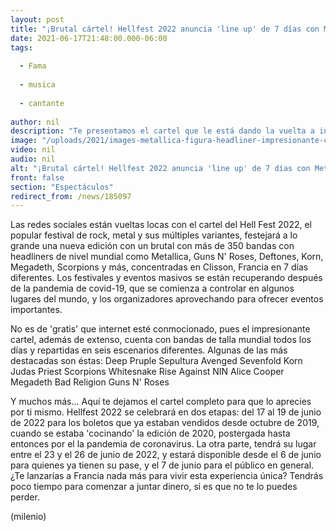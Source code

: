 ```yaml
---
layout: post
title: "¡Brutal cártel! Hellfest 2022 anuncia 'line up' de 7 días con Metallica, Guns N' Roses y más"
date: 2021-06-17T21:48:00.000-06:00
tags:
  
  - Fama
  
  - musica
  
  - cantante
  
author: nil
description: "Te presentamos el cartel que le está dando la vuelta a internet: Hellfest 2022, un festival masivo en Francia. "
image: "/uploads/2021/images-metallica-figura-headliner-impresionante-cartel.jpg"
video: nil
audio: nil
alt: "¡Brutal cártel! Hellfest 2022 anuncia 'line up' de 7 días con Metallica, Guns N' Roses y más"
front: false
section: "Espectáculos"
redirect_from: /news/185097
---
```


Las redes sociales están vueltas locas con el cartel del Hell Fest 2022, el popular festival de rock, metal y sus múltiples variantes,  festejará a lo grande una nueva edición con un brutal con más de 350 bandas con headliners de nivel mundial como Metallica, Guns N' Roses, Deftones, Korn, Megadeth, Scorpions y más, concentradas en Clisson, Francia en 7 días diferentes. 
Los festivales y eventos masivos se están recuperando después de la pandemia de covid-19, que se comienza a controlar en algunos lugares del mundo, y los organizadores aprovechando para ofrecer eventos importantes. 

No es de 'gratis' que internet esté conmocionado, pues el impresionante cartel, además de extenso, cuenta con bandas de talla mundial todos los días y repartidas en seis escenarios diferentes. Algunas de las más destacadas son éstas: 
Deep Pruple Sepultura Avenged Sevenfold Korn Judas Priest Scorpions Whitesnake Rise Against NIN Alice Cooper Megadeth Bad Religion Guns N' Roses 

Y muchos más... Aquí te dejamos el cartel completo para que lo aprecies por ti mismo. 
Hellfest 2022 se celebrará en dos etapas: del 17 al 19 de junio de 2022 para los boletos que ya estaban vendidos desde octubre de 2019, cuando se estaba 'cocinando' la edición de 2020, postergada hasta entonces por el la pandemia de coronavirus. La otra parte, tendrá su lugar entre el 23 y el 26 de junio de 2022, y estará disponible desde el 6 de junio para quienes ya tienen su pase, y el 7 de junio para el público en general. ¿Te lanzarías a Francia nada más para vivir esta experiencia única? Tendrás poco tiempo para comenzar a juntar dinero, si es que no te lo puedes perder. 

(milenio)